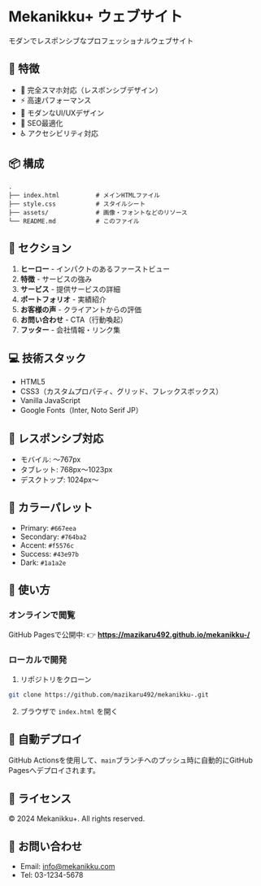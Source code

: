 # Mekanikku+ ウェブサイト

モダンでレスポンシブなプロフェッショナルウェブサイト

## 🚀 特徴

- 📱 完全スマホ対応（レスポンシブデザイン）
- ⚡ 高速パフォーマンス
- 🎨 モダンなUI/UXデザイン
- 🎯 SEO最適化
- ♿ アクセシビリティ対応

## 📦 構成

```
.
├── index.html          # メインHTMLファイル
├── style.css           # スタイルシート
├── assets/             # 画像・フォントなどのリソース
└── README.md           # このファイル
```

## 🌟 セクション

1. **ヒーロー** - インパクトのあるファーストビュー
2. **特徴** - サービスの強み
3. **サービス** - 提供サービスの詳細
4. **ポートフォリオ** - 実績紹介
5. **お客様の声** - クライアントからの評価
6. **お問い合わせ** - CTA（行動喚起）
7. **フッター** - 会社情報・リンク集

## 💻 技術スタック

- HTML5
- CSS3（カスタムプロパティ、グリッド、フレックスボックス）
- Vanilla JavaScript
- Google Fonts（Inter, Noto Serif JP）

## 📱 レスポンシブ対応

- モバイル: 〜767px
- タブレット: 768px〜1023px
- デスクトップ: 1024px〜

## 🎨 カラーパレット

- Primary: `#667eea`
- Secondary: `#764ba2`
- Accent: `#f5576c`
- Success: `#43e97b`
- Dark: `#1a1a2e`

## 🚀 使い方

### オンラインで閲覧
GitHub Pagesで公開中:
👉 **https://mazikaru492.github.io/mekanikku-/**

### ローカルで開発

1. リポジトリをクローン
```bash
git clone https://github.com/mazikaru492/mekanikku-.git
```

2. ブラウザで `index.html` を開く

## 🔄 自動デプロイ

GitHub Actionsを使用して、`main`ブランチへのプッシュ時に自動的にGitHub Pagesへデプロイされます。

## 📄 ライセンス

© 2024 Mekanikku+. All rights reserved.

## 📧 お問い合わせ

- Email: info@mekanikku.com
- Tel: 03-1234-5678
